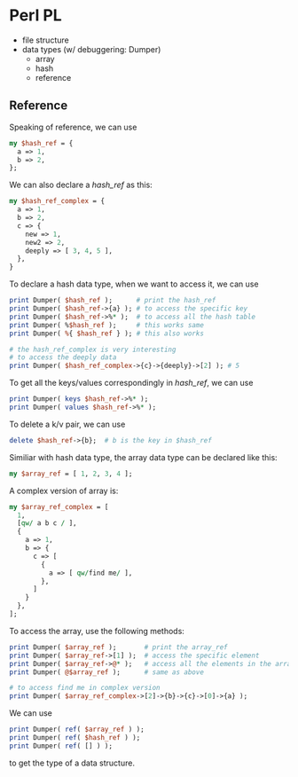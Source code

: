 # Perl PL

* file structure
* data types (w/ debuggering: Dumper)
    * array
    * hash
    * reference

## Reference

Speaking of reference, we can use
```pl
my $hash_ref = {
  a => 1,
  b => 2,
};
```

We can also declare a *hash_ref* as this:
```pl
my $hash_ref_complex = {
  a => 1,
  b => 2,
  c => {
    new => 1,
    new2 => 2,
    deeply => [ 3, 4, 5 ],
  },
}
```

To declare a hash data type, when we want to access it, we can use 
```pl
print Dumper( $hash_ref );      # print the hash_ref
print Dumper( $hash_ref->{a} ); # to access the specific key
print Dumper( $hash_ref->%* );  # to access all the hash table
print Dumper( %$hash_ref );     # this works same
print Dumper( %{ $hash_ref } ); # this also works

# the hash_ref_complex is very interesting
# to access the deeply data
print Dumper( $hash_ref_complex->{c}->{deeply}->[2] ); # 5
```

To get all the keys/values correspondingly in *hash_ref*, we can use
```pl
print Dumper( keys $hash_ref->%* );
print Dumper( values $hash_ref->%* );
```

To delete a k/v pair, we can use
```pl
delete $hash_ref->{b};  # b is the key in $hash_ref
```

Similiar with hash data type, the array data type can be declared like this:
```pl
my $array_ref = [ 1, 2, 3, 4 ];
```

A complex version of array is:
```pl
my $array_ref_complex = [
  1,
  [qw/ a b c / ],
  {
    a => 1,
    b => {
      c => [
        {
          a => [ qw/find me/ ],
        },
      ]
    }
  },
];
```

To access the array, use the following methods:
```pl
print Dumper( $array_ref );       # print the array_ref
print Dumper( $array_ref->[1] );  # access the specific element
print Dumper( $array_ref->@* );   # access all the elements in the array
print Dumper( @$array_ref );      # same as above

# to access find me in complex version
print Dumper( $array_ref_complex->[2]->{b}->{c}->[0]->{a} );
```

We can use
```pl
print Dumper( ref( $array_ref ) );
print Dumper( ref( $hash_ref ) );
print Dumper( ref( [] ) );
```
to get the type of a data structure.
